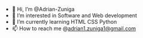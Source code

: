 - 👋 Hi, I’m @Adrian-Zuniga
- 👀 I’m interested in Software and Web development
- 🌱 I’m currently learning HTML CSS Python
- 📫 How to reach me @adrian1.zuniga1@gmail.com

<!---
Adrian-Zuniga/Adrian-Zuniga is a ✨ special ✨ repository because its `README.md` (this file) appears on your GitHub profile.
You can click the Preview link to take a look at your changes.
--->
